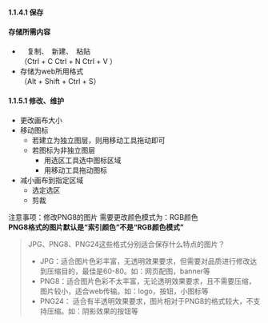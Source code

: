 #### 1.1.4.1 保存 ####
#### 存储所需内容 ####
- 　复制、　新建、　粘贴  
	（Ctrl + C  Ctrl + N  Ctrl + V ）
- 存储为web所用格式  
	（Alt + Shift + Ctrl + S）

#### 1.1.5.1 修改、维护 ####

- 更改画布大小
- 移动图标
	- 若建立为独立图层，则用移动工具拖动即可
	- 若图标为非独立图层
		- 用选区工具选中图标区域
		- 用移动工具拖动图标
- 减小画布到指定区域
	- 选定选区
	- 剪裁

注意事项：修改PNG8的图片 需要更改颜色模式为：RGB颜色  
		**PNG8格式的图片默认是“索引颜色”不是“RGB颜色模式”**
>JPG、PNG8、PNG24这些格式分别适合保存什么特点的图片？
>
>- JPG：适合图片色彩丰富，无透明效果要求，但需要对品质进行修改达到压缩目的，最佳是60-80。如：网页配图，banner等
>- PNG8：适合图片色彩不太丰富，无论透明效果要求，且不需要压缩，图片较小，适合web传输。如：logo，按钮，小图标等
>- PNG24： 适合有半透明效果要求，图片相对于PNG8的格式较大，不支持压缩。如：阴影效果的按钮等


